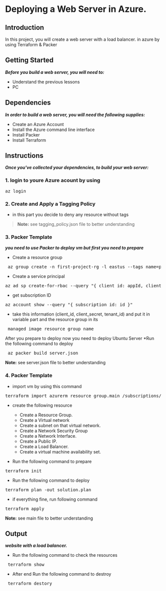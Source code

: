 # Deploying a Web Server in Azure.

## Introduction
In this project, you will create a web server with a load balancer. in azure by using Terraform & Packer

## Getting Started
***Before you build a web server, you will need to:***
* Understand the previous lessons
* PC


## Dependencies
***In order to build a web server, you will need the following supplies:***
* Create an Azure Account
* Install the Azure command line interface
* Install Packer
* Install Terraform

## Instructions
***Once you've collected your dependencies, to build your web server:***
### 1. login to youre Azure acount by using
<pre>az login</pre>
### 2. Create and Apply a Tagging Policy 
* in this part you decide to deny any resource without tags
> **Note:** see tagging_policy.json file to better understanding
### 3. Packer Template
***you need to use Packer to deploy vm but first you need to prepare***

* Create a resource group 
<pre> az group create -n first-project-rg -l eastus --tags name=project-1</pre>
* Create a service principal
<pre>az ad sp create-for-rbac --query "{ client_id: appId, client_secret: password, tenant_id: tenant }"</pre> 
* get subscription ID
<pre>az account show --query "{ subscription_id: id }"</pre>
* take this information (client_id, client_secret, tenant_id) and put it in variable part and the resource group in its 
<pre> managed_image_resource_group_name</pre>
After you prepare to deploy now you need to deploy Ubuntu Server
*Run the following command to deploy
<pre> az packer build server.json </pre>
    
**Note:** see server.json file to better understanding

### 4. Packer Template
* import vm by using this command

<pre>terraform import azurerm_resource_group.main /subscriptions/6f43e450-06c6-4987-b7e1-a1a28de906e0/resourceGroups/first-project-rg
</pre>

* create the following resource
    - Create a Resource Group.
    - Create a Virtual network
    - Create a subnet on that virtual network.
    - Create a Network Security Group
    - Create a Network Interface.
    - Create a Public IP.
    - Create a Load Balancer.
    - Create a virtual machine availability set.


 
* Run the following command to prepare
 
 <pre>terraform init</pre>
 
* Run the following command to deploy
 
 <pre>terraform plan -out solution.plan</pre>
 
* if everything fine, run following command
 
 <pre>terraform apply</pre>
 
**Note:** see main file to better understanding


## Output
***website with a load balancer.***

* Run the following command to check the resources
 
 <pre> terraform show</pre>

* After end Run the following command to destroy  

<pre> terraform destory</pre>


```python

```
